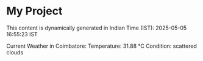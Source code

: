 # My Project

This content is dynamically generated in Indian Time (IST): 2025-05-05 16:55:23 IST


Current Weather in Coimbatore:
Temperature: 31.88 °C
Condition: scattered clouds
